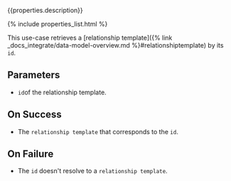 {{properties.description}}

{% include properties_list.html %}

This use-case retrieves a [relationship template]({% link _docs_integrate/data-model-overview.md %}#relationshiptemplate)
by its `id`.

## Parameters

- `id`of the relationship template.

## On Success

- The `relationship template` that corresponds to the `id`.

## On Failure

- The `id` doesn't resolve to a `relationship template`.
